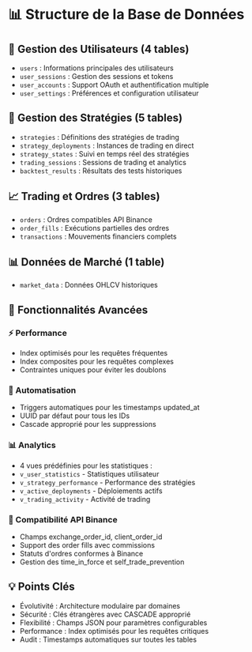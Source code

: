 

# 📊 Structure de la Base de Données

## 🔐 Gestion des Utilisateurs (4 tables)
- `users` : Informations principales des utilisateurs
- `user_sessions` : Gestion des sessions et tokens
- `user_accounts` : Support OAuth et authentification multiple
- `user_settings` : Préférences et configuration utilisateur

## 🎯 Gestion des Stratégies (5 tables)
- `strategies` : Définitions des stratégies de trading
- `strategy_deployments` : Instances de trading en direct
- `strategy_states` : Suivi en temps réel des stratégies
- `trading_sessions` : Sessions de trading et analytics
- `backtest_results` : Résultats des tests historiques

## 📈 Trading et Ordres (3 tables)
- `orders` : Ordres compatibles API Binance
- `order_fills` : Exécutions partielles des ordres
- `transactions` : Mouvements financiers complets

## 📊 Données de Marché (1 table)
- `market_data` : Données OHLCV historiques


## 🚀 Fonctionnalités Avancées

### ⚡ Performance
- Index optimisés pour les requêtes fréquentes
- Index composites pour les requêtes complexes
- Contraintes uniques pour éviter les doublons

### 🔄 Automatisation
- Triggers automatiques pour les timestamps updated_at
- UUID par défaut pour tous les IDs
- Cascade approprié pour les suppressions

### 📊 Analytics
- 4 vues prédéfinies pour les statistiques :
- `v_user_statistics` - Statistiques utilisateur
- `v_strategy_performance` - Performance des stratégies
- `v_active_deployments` - Déploiements actifs
- `v_trading_activity` - Activité de trading

### 🔗 Compatibilité API Binance
- Champs exchange_order_id, client_order_id
- Support des order fills avec commissions
- Statuts d'ordres conformes à Binance
- Gestion des time_in_force et self_trade_prevention

## 💡 Points Clés
- Évolutivité : Architecture modulaire par domaines
- Sécurité : Clés étrangères avec CASCADE approprié
- Flexibilité : Champs JSON pour paramètres configurables
- Performance : Index optimisés pour les requêtes critiques
- Audit : Timestamps automatiques sur toutes les tables

